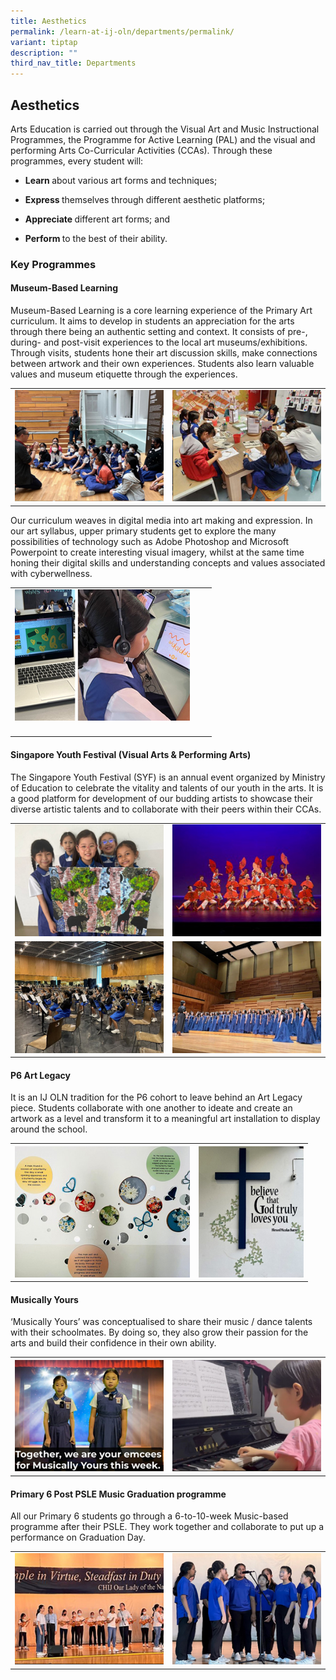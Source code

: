 ```yaml
---
title: Aesthetics
permalink: /learn-at-ij-oln/departments/permalink/
variant: tiptap
description: ""
third_nav_title: Departments
---
```

<h2>Aesthetics</h2><p>Arts Education is carried out through the Visual Art and Music Instructional Programmes, the Programme for Active Learning (PAL) and the visual and performing Arts Co-Curricular Activities (CCAs). Through these programmes, every student will:</p><ul data-tight="true" class="tight"><li><p><strong>Learn </strong>about various art forms and techniques;</p></li><li><p><strong>Express </strong>themselves through different aesthetic platforms;</p></li><li><p><strong>Appreciate </strong>different art forms; and</p></li><li><p><strong>Perform </strong>to the best of their ability.</p></li></ul><h3>Key Programmes</h3><h4>Museum-Based Learning</h4><p>Museum-Based Learning is a core learning experience of the Primary Art curriculum. It aims to develop in students an appreciation for the arts through there being an authentic setting and context. It consists of pre-, during- and post-visit experiences to the local art museums/exhibitions. Through visits, students hone their art discussion skills, make connections between artwork and their own experiences. Students also learn valuable values and museum etiquette through the experiences.</p><table><tbody><tr><td rowspan="1" colspan="1"><div class="isomer-image-wrapper"><img height="auto" width="100%" alt="" src="/images/Depts/Aesthetics/Aesthetics1w.jpg"></div></td><td rowspan="1" colspan="1"><div class="isomer-image-wrapper"><img height="auto" width="100%" alt="" src="/images/Depts/Aesthetics/Aesthetics2w.jpg"></div></td></tr></tbody></table><p>Our curriculum weaves in digital media into art making and expression. In our art syllabus, upper primary students get to explore the many possibilities of technology such as Adobe Photoshop and Microsoft Powerpoint to create interesting visual imagery, whilst at the same time honing their digital skills and understanding concepts and values associated with cyberwellness.</p><table><tbody><tr><td rowspan="1" colspan="1"><div class="isomer-image-wrapper"><img height="auto" width="100%" alt="" src="/images/Depts/Aesthetics/Aesthetics3w.jpg"></div></td><td rowspan="1" colspan="1"><p></p></td><td rowspan="1" colspan="1"><p></p></td></tr><tr><td rowspan="1" colspan="1"><p></p></td><td rowspan="1" colspan="1"><p></p></td><td rowspan="1" colspan="1"><p></p></td></tr></tbody></table><h4>Singapore Youth Festival (Visual Arts &amp; Performing Arts)</h4><p>The Singapore Youth Festival (SYF) is an annual event organized by Ministry of Education to celebrate the vitality and talents of our youth in the arts. It is a good platform for development of our budding artists to showcase their diverse artistic talents and to collaborate with their peers within their CCAs.</p><table><tbody><tr><td rowspan="1" colspan="1"><div class="isomer-image-wrapper"><img height="auto" width="100%" alt="" src="/images/Depts/Aesthetics/Aesthetics4w.jpg"></div></td><td rowspan="1" colspan="1"><div class="isomer-image-wrapper"><img height="auto" width="100%" alt="" src="/images/Depts/Aesthetics/Aesthetics5w.jpg"></div></td></tr><tr><td rowspan="1" colspan="1"><div class="isomer-image-wrapper"><img height="auto" width="100%" alt="" src="/images/Depts/Aesthetics/Aesthetics6w.jpg"></div></td><td rowspan="1" colspan="1"><div class="isomer-image-wrapper"><img height="auto" width="100%" alt="" src="/images/Depts/Aesthetics/Aesthetics7w.jpg"></div></td></tr></tbody></table><h4>P6 Art Legacy</h4><p>It is an IJ OLN tradition for the P6 cohort to leave behind an Art Legacy piece. Students collaborate with one another to ideate and create an artwork as a level and transform it to a meaningful art installation to display around the school.</p><table><tbody><tr><th rowspan="1" colspan="1"><div class="isomer-image-wrapper"><img height="auto" width="100%" alt="" src="/images/Depts/Aesthetics/Aesthetics8w.jpg"></div></th><th rowspan="1" colspan="1"><div class="isomer-image-wrapper"><img height="auto" width="100%" alt="" src="/images/Depts/Aesthetics/Aesthetics9w.jpg"></div></th></tr></tbody></table><h4>Musically Yours</h4><p>‘Musically Yours’ was conceptualised to share their music / dance talents with their schoolmates. By doing so, they also grow their passion for the arts and build their confidence in their own ability.</p><table><tbody><tr><th rowspan="1" colspan="1"><div class="isomer-image-wrapper"><img height="auto" width="100%" alt="" src="/images/Depts/Aesthetics/Aesthetics10w.jpg"></div></th><th rowspan="1" colspan="1"><div class="isomer-image-wrapper"><img height="auto" width="100%" alt="" src="/images/Depts/Aesthetics/Aesthetics11w.jpg"></div></th></tr></tbody></table><h4>Primary 6 Post PSLE Music Graduation programme</h4><p>All our Primary 6 students go through a 6-to-10-week Music-based programme after their PSLE.  They work together and collaborate to put up a performance on Graduation Day.</p><table><tbody><tr><td rowspan="1" colspan="1"><div class="isomer-image-wrapper"><img height="auto" width="100%" alt="" src="/images/Depts/Aesthetics/Aesthetics12w.jpg"></div></td><td rowspan="1" colspan="1"><div class="isomer-image-wrapper"><img height="auto" width="100%" alt="" src="/images/Depts/Aesthetics/Aesthetics13w.jpg"></div></td></tr></tbody></table><p></p>